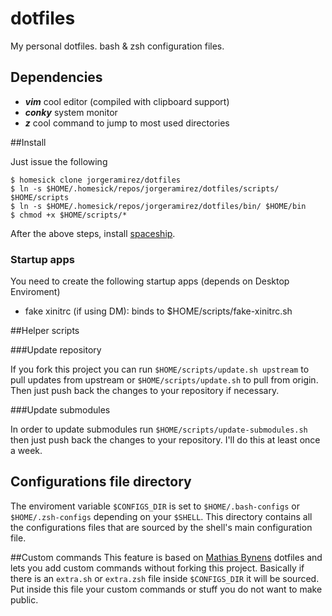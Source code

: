# dotfiles

My personal dotfiles. bash & zsh configuration files.

## Dependencies

* _**vim**_ cool editor (compiled with clipboard support)
* _**conky**_ system monitor
* _**z**_ cool command to jump to most used directories

##Install

Just issue the following

    $ homesick clone jorgeramirez/dotfiles
    $ ln -s $HOME/.homesick/repos/jorgeramirez/dotfiles/scripts/ $HOME/scripts
    $ ln -s $HOME/.homesick/repos/jorgeramirez/dotfiles/bin/ $HOME/bin
    $ chmod +x $HOME/scripts/*

After the above steps, install [spaceship](https://github.com/denysdovhan/spaceship-prompt).

### Startup apps

You need to create the following startup apps (depends on Desktop Enviroment)

* fake xinitrc (if using DM): binds to $HOME/scripts/fake-xinitrc.sh

##Helper scripts

###Update repository

If you fork this project you can run `$HOME/scripts/update.sh upstream` to pull updates
from upstream or `$HOME/scripts/update.sh` to pull from origin. Then just push back
the changes to your repository if necessary.

###Update submodules

In order to update submodules run `$HOME/scripts/update-submodules.sh` then just
push back the changes to your repository. I'll do this at least once a week.

## Configurations file directory

The enviroment variable `$CONFIGS_DIR` is set to `$HOME/.bash-configs` or `$HOME/.zsh-configs` depending on your
`$SHELL`. This directory contains all the configurations files that are sourced by the shell's main configuration
file. 

##Custom commands
This feature is based on [Mathias Bynens](https://github.com/mathiasbynens/dotfiles) dotfiles and lets
you add custom commands without forking this project. Basically if there is an `extra.sh` or `extra.zsh` file
inside `$CONFIGS_DIR` it will be sourced. Put inside this file your custom commands or stuff you do not want to make public.
